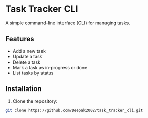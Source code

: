 # Task Tracker CLI

A simple command-line interface (CLI) for managing tasks.

## Features

- Add a new task
- Update a task
- Delete a task
- Mark a task as in-progress or done
- List tasks by status

## Installation

1. Clone the repository:

```bash
git clone https://github.com/Deepak2002/task_tracker_cli.git
